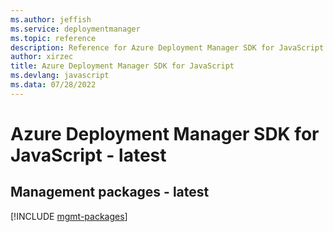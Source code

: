 ```yaml
---
ms.author: jeffish
ms.service: deploymentmanager
ms.topic: reference
description: Reference for Azure Deployment Manager SDK for JavaScript
author: xirzec
title: Azure Deployment Manager SDK for JavaScript
ms.devlang: javascript
ms.data: 07/28/2022
---
```

# Azure Deployment Manager SDK for JavaScript - latest

## Management packages - latest
[!INCLUDE [mgmt-packages](deployment-manager-mgmt-index.md)]